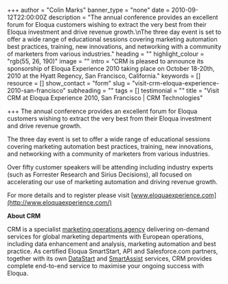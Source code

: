 +++
author = "Colin Marks"
banner_type = "none"
date = 2010-09-12T22:00:00Z
description = "The annual conference provides an excellent forum for Eloqua customers wishing to extract the very best from their Eloqua investment and drive revenue growth.\nThe three day event is set to offer a wide range of educational sessions covering marketing automation best practices, training, new innovations, and networking with a community of marketers from various industries."
heading = ""
highlight_colour = "rgb(55, 26, 190)"
image = ""
intro = "CRM is pleased to announce its sponsorship of Eloqua Experience 2010 taking place on October 18-20th, 2010 at the Hyatt Regency, San Francisco, California."
keywords = []
resource = []
show_contact = "form"
slug = "visit-crm-eloqua-experience-2010-san-francisco"
subheading = ""
tags = []
testimonial = ""
title = "Visit CRM at Eloqua Experience 2010, San Francisco | CRM Technologies"

+++
The annual conference provides an excellent forum for Eloqua customers wishing to extract the very best from their Eloqua investment and drive revenue growth.

The three day event is set to offer a wide range of educational sessions covering marketing automation best practices, training, new innovations, and networking with a community of marketers from various industries.

Over fifty customer speakers will be attending including industry experts (such as Forrester Research and Sirius Decisions), all focused on accelerating our use of marketing automation and driving revenue growth.

For more details and to register please visit [www.eloquaexperience.com](http://www.eloquaexperience.com/)

**About CRM**

CRM is a specialist [marketing operations agency](http://www.crmtechnologies.com/eloqua) delivering on-demand services for global marketing departments with European operations, including data enhancement and analysis, marketing automation and best practice. As certified Eloqua SmartStart, API and Salesforce.com partners, together with its own [DataStart](http://www.crmtechnologies.com/eloqua) and [SmartAssist](http://www.crmtechnologies.com/eloqua) services, CRM provides complete end-to-end service to maximise your ongoing success with Eloqua.